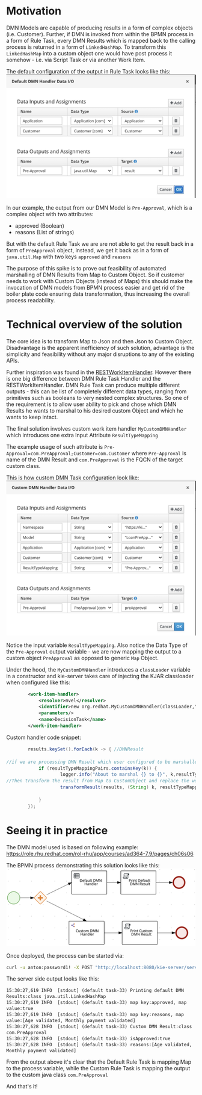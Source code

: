 # Motivation

DMN Models are capable of producing results in a form of complex objects (i.e. Customer).
Further, if DMN is invoked from within the BPMN process in a form of Rule Task, every DMN Results which is mapped back to the calling process is returned
in a form of `LinkedHashMap`. To transform this `LinkedHashMap` into a custom object one would have post process it somehow - i.e. via Script Task or via another Work Item.

The default configuration of the output in Rule Task looks like this:
![defaultDMN](default-dmn-task.png)

In our example, the output from our DMN Model is `Pre-Approval`, which is a complex object with two attributes:

 - approved (Boolean)
 - reasons (List of strings)

 But with the default Rule Task we are are not able to get the result back in a form of `PreApproval` object, instead, we get it back as  in a form of `java.util.Map` with two keys `approved` and `reasons`

 The purpose of this spike is to prove out feasibility of automated marshalling of DMN Results from Map to Custom Object. So if customer needs to work with Custom Objects (instead of Maps) this should make the invocation of DMN models from BPMN process easier and get rid of the boiler plate code ensuring data transformation, thus increasing the overall process readability.

 # Technical overview of the solution

The core idea is to transform Map to Json and then Json to Custom Object.
Disadvantage is the apparent inefficiency of such solution, advantage is the simplicity and feasibility without any major disruptions to any of the existing APIs.

Further inspiration was found in the [RESTWorkItemHandler](https://github.com/kiegroup/jbpm/blob/master/jbpm-workitems/jbpm-workitems-rest/src/main/java/org/jbpm/process/workitem/rest/RESTWorkItemHandler.java).
However there is one big difference between DMN Rule Task Handler and the RESTWorkItemHandler. DMN Rule Task can produce multiple different outputs - this can be list of completely different data types, ranging from primitives such as booleans to very nested complex structures. So one of the requirement is to allow user ability to pick and chose which DMN Results he wants to marshal to his desired custom Object and which he wants to keep intact.

The final solution involves custom work item handler `MyCustomDMNHandler` which introduces one extra Input Attribute `ResultTypeMapping`

The example usage of such attribute is `Pre-Approval=com.PreApproval;Customer=com.Customer` where `Pre-Approval` is name of the DMN Result and `com.PreApproval` is the FQCN of the target custom class.

This is how custom DMN Task configuration look like:
![customDmnTask](custom-dmn-task.png)

Notice the input variable `ResultTypeMapping`. Also notice the Data Type of the `Pre-Approval` output variable - we are now mapping the output to a custom object `PreApproval` as opposed to generic `Map` Object.

Under the hood, the `MyCustomDMNHandler` introduces a `classLoader` variable in a constructor and kie-server takes care of injecting the KJAR classloader when configured like this:

```xml
        <work-item-handler>
            <resolver>mvel</resolver>
            <identifier>new org.redhat.MyCustomDMNHandler(classLoader,"com.playground","DMNExperiment","1.0.0-SNAPSHOT")</identifier>
            <parameters/>
            <name>DecisionTask</name>
        </work-item-handler>
```

Custom handler code snippet:

```java
        results.keySet().forEach(k -> { //DMNResult

//if we are processing DMN Result which user configured to be marshalled
            if (resultTypeMappingPairs.containsKey(k)) {
                    logger.info("About to marshal {} to {}", k,resultTypeMappingPairs.get(k));
//Then transform the result from Map to CustomObject and replace the workItem results for that given DMN Result
                    transformResult(results, (String) k, resultTypeMappingPairs);

            }
        });
```

# Seeing it in practice
The DMN model used is based on following example:
https://role.rhu.redhat.com/rol-rhu/app/courses/ad364-7.9/pages/ch06s06

The BPMN process demonstrating this solution looks like this:
![bpmn](bpmn.png)

Once deployed, the process can be started via:
```bash
curl -u anton:password1! -X POST "http://localhost:8080/kie-server/services/rest/server/containers/DMNExperiment/processes/DMNExperiment.DMNProcess/instances" -H "accept: application/xml" -H "content-type: application/json" -d " { \"Application\": { \"term\":24, \"amount\": 25000 }, \"Customer\": {\"fullName\": \"John Doe\", \"incomeAnnual\": 40000, \"age\": 23}  }
```

The server side output looks like this:

```
15:30:27,619 INFO  [stdout] (default task-33) Printing default DMN Results:class java.util.LinkedHashMap
15:30:27,619 INFO  [stdout] (default task-33) map key:approved, map value:true
15:30:27,619 INFO  [stdout] (default task-33) map key:reasons, map value:[Age validated, Monthly payment validated]
15:30:27,628 INFO  [stdout] (default task-33) Custom DMN Result:class com.PreApproval
15:30:27,628 INFO  [stdout] (default task-33) isApproved:true
15:30:27,628 INFO  [stdout] (default task-33) reasons:[Age validated, Monthly payment validated]
```

From the output above it's clear that the Default Rule Task is mapping Map to the process variable, while the Custom Rule Task is mapping the output to the custom java class `com.PreApproval`

And that's it!
